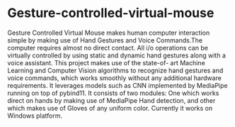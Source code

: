 # Gesture-controlled-virtual-mouse
 
Gesture Controlled Virtual Mouse makes human computer interaction simple by making use of Hand Gestures and Voice Commands.The computer requires almost no direct 
contact. All i/o operations can be virtually controlled by using static and dynamic hand gestures along with a voice assistant. This project makes use of the state-of-
art Machine Learning and Computer Vision algorithms to recognize hand gestures and voice commands, which works smoothly without any additional hardware requirements. It 
leverages models such as CNN implemented by MediaPipe running on top of pybind11. It consists of two modules: One which works direct on hands by making use of MediaPipe 
Hand detection, and other which makes use of Gloves of any uniform color. Currently it works on Windows platform.

